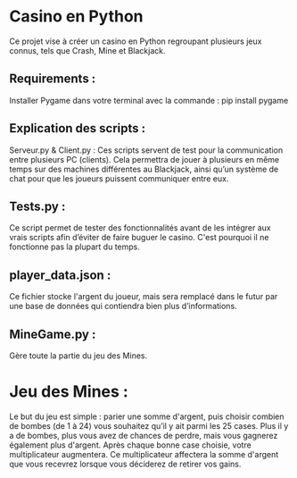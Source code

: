 # Casino en Python
Ce projet vise à créer un casino en Python regroupant plusieurs jeux connus, tels que Crash, Mine et Blackjack.

## Requirements :
Installer Pygame dans votre terminal avec la commande : pip install pygame

## Explication des scripts :
Serveur.py & Client.py :
Ces scripts servent de test pour la communication entre plusieurs PC (clients). Cela permettra de jouer à plusieurs en même temps sur des machines différentes au Blackjack, ainsi qu’un système de chat pour que les joueurs puissent communiquer entre eux.

## Tests.py :
Ce script permet de tester des fonctionnalités avant de les intégrer aux vrais scripts afin d’éviter de faire buguer le casino. C'est pourquoi il ne fonctionne pas la plupart du temps.

## player_data.json :
Ce fichier stocke l'argent du joueur, mais sera remplacé dans le futur par une base de données qui contiendra bien plus d’informations.

## MineGame.py :
Gère toute la partie du jeu des Mines.

# Jeu des Mines :
Le but du jeu est simple : parier une somme d'argent, puis choisir combien de bombes (de 1 à 24) vous souhaitez qu’il y ait parmi les 25 cases. Plus il y a de bombes, plus vous avez de chances de perdre, mais vous gagnerez également plus d'argent. Après chaque bonne case choisie, votre multiplicateur augmentera. Ce multiplicateur affectera la somme d'argent que vous recevrez lorsque vous déciderez de retirer vos gains.

